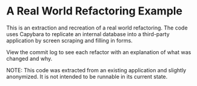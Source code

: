 # A Real World Refactoring Example

This is an extraction and recreation of a real world refactoring.
The code uses Capybara to replicate an internal database into a
third-party application by screen scraping and filling in forms.

View the commit log to see each refactor with an explanation of
what was changed and why.

NOTE: This code was extracted from an existing application and
slightly anonymized. It is not intended to be runnable in its
current state.
